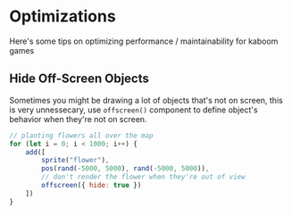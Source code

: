 # Optimizations

Here's some tips on optimizing performance / maintainability for kaboom games

## Hide Off-Screen Objects

Sometimes you might be drawing a lot of objects that's not on screen, this is very unnessecary, use `offscreen()` component to define object's behavior when they're not on screen.

```js
// planting flowers all over the map
for (let i = 0; i < 1000; i++) {
	add([
		sprite("flower"),
		pos(rand(-5000, 5000), rand(-5000, 5000)),
        // don't render the flower when they're out of view
		offscreen({ hide: true })
	])
}
```
